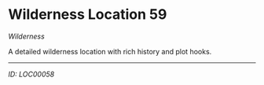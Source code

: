 # Wilderness Location 59

*Wilderness*

A detailed wilderness location with rich history and plot hooks.

---
*ID: LOC00058*